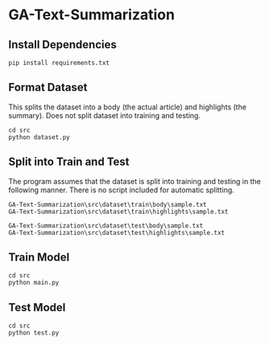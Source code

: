 # GA-Text-Summarization

## Install Dependencies

```
pip install requirements.txt
```

## Format Dataset

This splits the dataset into a body (the actual article) and highlights (the summary). Does not split dataset into training and testing.
```
cd src
python dataset.py
```

## Split into Train and Test

The program assumes that the dataset is split into training and testing in the following manner. There is no script included for automatic splitting.
```
GA-Text-Summarization\src\dataset\train\body\sample.txt
GA-Text-Summarization\src\dataset\train\highlights\sample.txt

GA-Text-Summarization\src\dataset\test\body\sample.txt
GA-Text-Summarization\src\dataset\test\highlights\sample.txt
```

## Train Model
```
cd src
python main.py
```

## Test Model
```
cd src
python test.py
```

